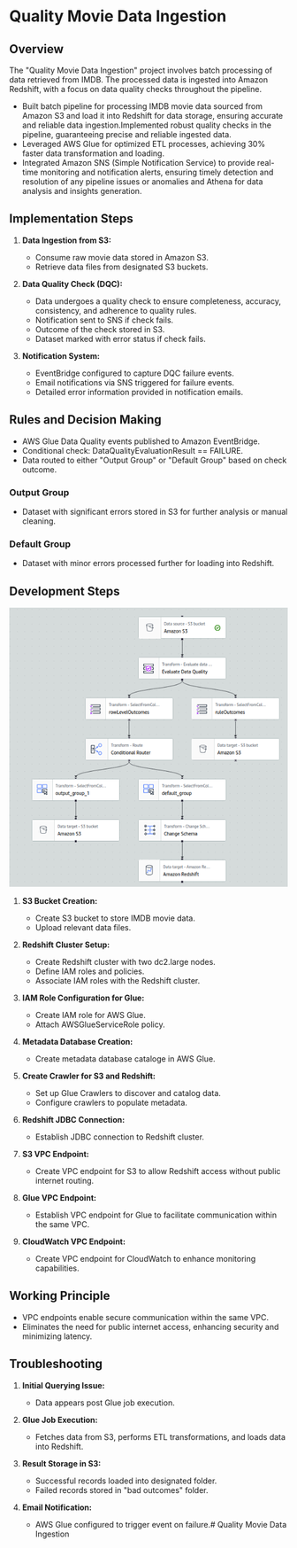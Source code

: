 # Quality Movie Data Ingestion

## Overview

The "Quality Movie Data Ingestion" project involves batch processing of data retrieved from IMDB. The processed data is ingested into Amazon Redshift, with a focus on data quality checks throughout the pipeline.

- Built batch pipeline for processing IMDB movie data sourced from Amazon S3 and load it into Redshift for data storage, ensuring accurate and reliable data ingestion.Implemented robust quality checks in the pipeline, guaranteeing precise and reliable ingested data.
- Leveraged AWS Glue for optimized ETL processes, achieving 30% faster data transformation and loading.
- Integrated Amazon SNS (Simple Notification Service) to provide real-time monitoring and notification alerts, ensuring timely detection and resolution of any pipeline issues or anomalies and Athena for data analysis and insights generation.

## Implementation Steps

1. **Data Ingestion from S3:**
   - Consume raw movie data stored in Amazon S3.
   - Retrieve data files from designated S3 buckets.

2. **Data Quality Check (DQC):**
   - Data undergoes a quality check to ensure completeness, accuracy, consistency, and adherence to quality rules.
   - Notification sent to SNS if check fails.
   - Outcome of the check stored in S3.
   - Dataset marked with error status if check fails.

3. **Notification System:**
   - EventBridge configured to capture DQC failure events.
   - Email notifications via SNS triggered for failure events.
   - Detailed error information provided in notification emails.

## Rules and Decision Making

- AWS Glue Data Quality events published to Amazon EventBridge.
- Conditional check: DataQualityEvaluationResult == FAILURE.
- Data routed to either "Output Group" or "Default Group" based on check outcome.

### Output Group

- Dataset with significant errors stored in S3 for further analysis or manual cleaning.

### Default Group

- Dataset with minor errors processed further for loading into Redshift.

## Development Steps

![Alt Text Center](images\ETL-pipeline.png)


1. **S3 Bucket Creation:**
   - Create S3 bucket to store IMDB movie data.
   - Upload relevant data files.

2. **Redshift Cluster Setup:**
   - Create Redshift cluster with two dc2.large nodes.
   - Define IAM roles and policies.
   - Associate IAM roles with the Redshift cluster.

3. **IAM Role Configuration for Glue:**
   - Create IAM role for AWS Glue.
   - Attach AWSGlueServiceRole policy.

4. **Metadata Database Creation:**
   - Create metadata database cataloge in AWS Glue.

5. **Create Crawler for S3 and Redshift:**
   - Set up Glue Crawlers to discover and catalog data.
   - Configure crawlers to populate metadata.

6. **Redshift JDBC Connection:**
   - Establish JDBC connection to Redshift cluster.

7. **S3 VPC Endpoint:**
   - Create VPC endpoint for S3 to allow Redshift access without public internet routing.

8. **Glue VPC Endpoint:**
   - Establish VPC endpoint for Glue to facilitate communication within the same VPC.

9. **CloudWatch VPC Endpoint:**
   - Create VPC endpoint for CloudWatch to enhance monitoring capabilities.

## Working Principle

- VPC endpoints enable secure communication within the same VPC.
- Eliminates the need for public internet access, enhancing security and minimizing latency.

## Troubleshooting

1. **Initial Querying Issue:**
   - Data appears post Glue job execution.

2. **Glue Job Execution:**
   - Fetches data from S3, performs ETL transformations, and loads data into Redshift.

3. **Result Storage in S3:**
   - Successful records loaded into designated folder.
   - Failed records stored in "bad outcomes" folder.

4. **Email Notification:**
   - AWS Glue configured to trigger event on failure.# Quality Movie Data Ingestion
